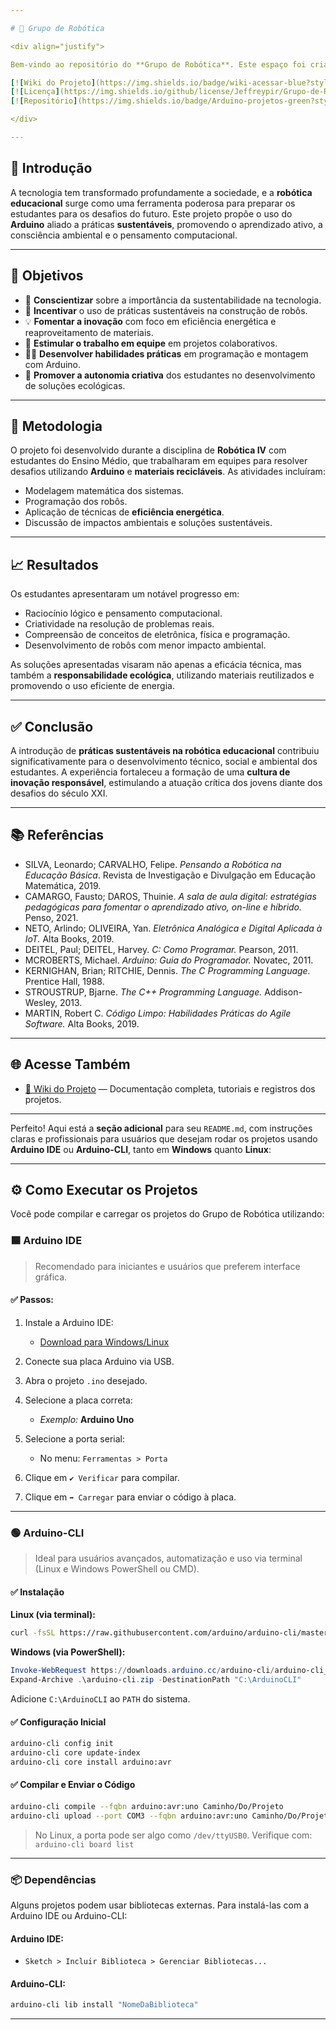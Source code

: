 ```yaml
---

# 🤖 Grupo de Robótica

<div align="justify">

Bem-vindo ao repositório do **Grupo de Robótica**. Este espaço foi criado para registrar e compartilhar nossos projetos de robótica com foco em **sustentabilidade, inovação tecnológica** e **educação no Ensino Médio**.

[![Wiki do Projeto](https://img.shields.io/badge/wiki-acessar-blue?style=flat-square\&logo=github)](https://github.com/Jeffreypir/Grupo-de-Robotica/wiki/)
[![Licença](https://img.shields.io/github/license/Jeffreypir/Grupo-de-Robotica?style=flat-square)](LICENSE)
[![Repositório](https://img.shields.io/badge/Arduino-projetos-green?style=flat-square\&logo=arduino)](https://www.arduino.cc/)

</div>

---
```


## 📌 Introdução

A tecnologia tem transformado profundamente a sociedade, e a **robótica educacional** surge como uma ferramenta poderosa para preparar os estudantes para os desafios do futuro. Este projeto propõe o uso do **Arduino** aliado a práticas **sustentáveis**, promovendo o aprendizado ativo, a consciência ambiental e o pensamento computacional.

---

## 🎯 Objetivos

* 🌱 **Conscientizar** sobre a importância da sustentabilidade na tecnologia.
* 🔧 **Incentivar** o uso de práticas sustentáveis na construção de robôs.
* 💡 **Fomentar a inovação** com foco em eficiência energética e reaproveitamento de materiais.
* 🤝 **Estimular o trabalho em equipe** em projetos colaborativos.
* 👨‍💻 **Desenvolver habilidades práticas** em programação e montagem com Arduino.
* 🚀 **Promover a autonomia criativa** dos estudantes no desenvolvimento de soluções ecológicas.

---

## 🧪 Metodologia

O projeto foi desenvolvido durante a disciplina de **Robótica IV** com estudantes do Ensino Médio, que trabalharam em equipes para resolver desafios utilizando **Arduino** e **materiais recicláveis**. As atividades incluíram:

* Modelagem matemática dos sistemas.
* Programação dos robôs.
* Aplicação de técnicas de **eficiência energética**.
* Discussão de impactos ambientais e soluções sustentáveis.

---

## 📈 Resultados

Os estudantes apresentaram um notável progresso em:

* Raciocínio lógico e pensamento computacional.
* Criatividade na resolução de problemas reais.
* Compreensão de conceitos de eletrônica, física e programação.
* Desenvolvimento de robôs com menor impacto ambiental.

As soluções apresentadas visaram não apenas a eficácia técnica, mas também a **responsabilidade ecológica**, utilizando materiais reutilizados e promovendo o uso eficiente de energia.

---

## ✅ Conclusão

A introdução de **práticas sustentáveis na robótica educacional** contribuiu significativamente para o desenvolvimento técnico, social e ambiental dos estudantes. A experiência fortaleceu a formação de uma **cultura de inovação responsável**, estimulando a atuação crítica dos jovens diante dos desafios do século XXI.

---

## 📚 Referências

* SILVA, Leonardo; CARVALHO, Felipe. *Pensando a Robótica na Educação Básica*. Revista de Investigação e Divulgação em Educação Matemática, 2019.
* CAMARGO, Fausto; DAROS, Thuinie. *A sala de aula digital: estratégias pedagógicas para fomentar o aprendizado ativo, on-line e híbrido.* Penso, 2021.
* NETO, Arlindo; OLIVEIRA, Yan. *Eletrônica Analógica e Digital Aplicada à IoT.* Alta Books, 2019.
* DEITEL, Paul; DEITEL, Harvey. *C: Como Programar.* Pearson, 2011.
* MCROBERTS, Michael. *Arduino: Guia do Programador.* Novatec, 2011.
* KERNIGHAN, Brian; RITCHIE, Dennis. *The C Programming Language.* Prentice Hall, 1988.
* STROUSTRUP, Bjarne. *The C++ Programming Language.* Addison-Wesley, 2013.
* MARTIN, Robert C. *Código Limpo: Habilidades Práticas do Agile Software.* Alta Books, 2019.

---

## 🌐 Acesse Também

* [🔎 Wiki do Projeto](https://github.com/Jeffreypir/Grupo-de-Robotica/wiki/) — Documentação completa, tutoriais e registros dos projetos.

---
Perfeito! Aqui está a **seção adicional** para seu `README.md`, com instruções claras e profissionais para usuários que desejam rodar os projetos usando **Arduino IDE** ou **Arduino-CLI**, tanto em **Windows** quanto **Linux**:

---

## ⚙️ Como Executar os Projetos

Você pode compilar e carregar os projetos do Grupo de Robótica utilizando:

### 🟦 Arduino IDE

> Recomendado para iniciantes e usuários que preferem interface gráfica.

#### ✅ Passos:

1. Instale a Arduino IDE:

   * [Download para Windows/Linux](https://www.arduino.cc/en/software)
2. Conecte sua placa Arduino via USB.
3. Abra o projeto `.ino` desejado.
4. Selecione a placa correta:

   * *Exemplo:* **Arduino Uno**
5. Selecione a porta serial:

   * No menu: `Ferramentas > Porta`
6. Clique em `✔️ Verificar` para compilar.
7. Clique em `➡️ Carregar` para enviar o código à placa.

---

### 🟢 Arduino-CLI

> Ideal para usuários avançados, automatização e uso via terminal (Linux e Windows PowerShell ou CMD).

#### ✅ Instalação

**Linux (via terminal):**

```bash
curl -fsSL https://raw.githubusercontent.com/arduino/arduino-cli/master/install.sh | sh
```

**Windows (via PowerShell):**

```powershell
Invoke-WebRequest https://downloads.arduino.cc/arduino-cli/arduino-cli_latest_Windows_64bit.zip -OutFile arduino-cli.zip
Expand-Archive .\arduino-cli.zip -DestinationPath "C:\ArduinoCLI"
```

Adicione `C:\ArduinoCLI` ao `PATH` do sistema.

#### ✅ Configuração Inicial

```bash
arduino-cli config init
arduino-cli core update-index
arduino-cli core install arduino:avr
```

#### ✅ Compilar e Enviar o Código

```bash
arduino-cli compile --fqbn arduino:avr:uno Caminho/Do/Projeto
arduino-cli upload --port COM3 --fqbn arduino:avr:uno Caminho/Do/Projeto
```

> No Linux, a porta pode ser algo como `/dev/ttyUSB0`.
> Verifique com: `arduino-cli board list`

---

### 📦 Dependências

Alguns projetos podem usar bibliotecas externas. Para instalá-las com a Arduino IDE ou Arduino-CLI:

#### Arduino IDE:

* `Sketch > Incluir Biblioteca > Gerenciar Bibliotecas...`

#### Arduino-CLI:

```bash
arduino-cli lib install "NomeDaBiblioteca"
```

---


